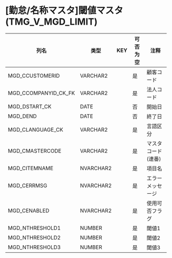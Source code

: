 # [勤怠/名称マスタ]閾値マスタ(TMG_V_MGD_LIMIT)
| 列名   | 类型   | KEY  | 可否为空 | 注释   |
| ---- | ---- | ---- | ---- | ---- |
|MGD_CCUSTOMERID|VARCHAR2||是|顧客コード|
|MGD_CCOMPANYID_CK_FK|VARCHAR2||是|法人コード|
|MGD_DSTART_CK|DATE||否|開始日|
|MGD_DEND|DATE||否|終了日|
|MGD_CLANGUAGE_CK|VARCHAR2||是|言語区分|
|MGD_CMASTERCODE|VARCHAR2||是|マスタコード(連番)|
|MGD_CITEMNAME|NVARCHAR2||是|項目名|
|MGD_CERRMSG|NVARCHAR2||是|エラーメッセージ|
|MGD_CENABLED|NVARCHAR2||是|使用可否フラグ|
|MGD_NTHRESHOLD1|NUMBER||是|閾値1|
|MGD_NTHRESHOLD2|NUMBER||是|閾値2|
|MGD_NTHRESHOLD3|NUMBER||是|閾値3|
